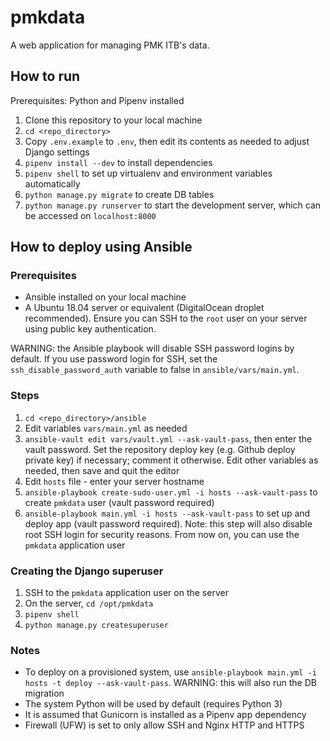 # pmkdata

A web application for managing PMK ITB's data.

## How to run

Prerequisites: Python and Pipenv installed

1. Clone this repository to your local machine
2. `cd <repo_directory>`
3. Copy `.env.example` to `.env`, then edit its contents as needed to adjust Django settings
4. `pipenv install --dev` to install dependencies
5. `pipenv shell` to set up virtualenv and environment variables automatically
6. `python manage.py migrate` to create DB tables
7. `python manage.py runserver` to start the development server, which can be accessed on `localhost:8000`

## How to deploy using Ansible

### Prerequisites

- Ansible installed on your local machine
- A Ubuntu 18.04 server or equivalent (DigitalOcean droplet recommended). Ensure you can SSH to the `root` user on your server using public key authentication.

WARNING: the Ansible playbook will disable SSH password logins by default. If you use password login for SSH, set the `ssh_disable_password_auth` variable to false in `ansible/vars/main.yml`.

### Steps

1. `cd <repo_directory>/ansible`
2. Edit variables `vars/main.yml` as needed
3. `ansible-vault edit vars/vault.yml --ask-vault-pass`, then enter the vault password. Set the repository deploy key (e.g. Github deploy private key) if necessary; comment it otherwise. Edit other variables as needed, then save and quit the editor
4. Edit `hosts` file - enter your server hostname
5. `ansible-playbook create-sudo-user.yml -i hosts --ask-vault-pass` to create `pmkdata` user (vault password required)
6. `ansible-playbook main.yml -i hosts --ask-vault-pass` to set up and deploy app (vault password required). Note: this step will also disable root SSH login for security reasons. From now on, you can use the `pmkdata` application user

### Creating the Django superuser

1. SSH to the `pmkdata` application user on the server
2. On the server, `cd /opt/pmkdata`
3. `pipenv shell`
4. `python manage.py createsuperuser`

### Notes

- To deploy on a provisioned system, use `ansible-playbook main.yml -i hosts -t deploy --ask-vault-pass`. WARNING: this will also run the DB migration
- The system Python will be used by default (requires Python 3)
- It is assumed that Gunicorn is installed as a Pipenv app dependency
- Firewall (UFW) is set to only allow SSH and Nginx HTTP and HTTPS
